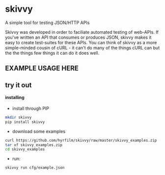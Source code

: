 # skivvy
A simple tool for testing JSON/HTTP APIs

Skivvy was developed in order to faciliate automated testing of web-APIs. If you've written an API that consumes or
produces JSON, skivvy makes it easy to create test-suites for these APIs.
You can think of skivvy as a more simple-minded cousin of cURL - it can't do many of the things cURL can but the the
things few things it can do it does well.

## EXAMPLE USAGE HERE

## try it out
#### installing
* install through PIP
```sh
mkdir skivvy
pip install skivvy
```
* download some examples
```sh
curl https://github.com/hyrfilm/skivvy/raw/master/skivvy_examples.zip -OL skivvy_examples.zip
tar xf skivvy_examples.zip
cd skivvy_examples
```
* run:
```sh
skivvy run cfg/example.json
```
